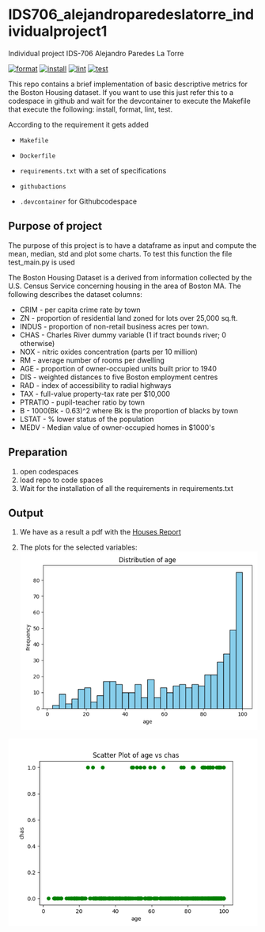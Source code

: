 # IDS706_alejandroparedeslatorre_individualproject1
Individual project IDS-706 Alejandro Paredes La Torre 

[![format](https://github.com/nogibjj/IDS706_alejandroparedeslatorre_individualproject1/actions/workflows/format.yml/badge.svg)](https://github.com/nogibjj/IDS706_alejandroparedeslatorre_individualproject1/actions/workflows/format.yml)
[![install](https://github.com/nogibjj/IDS706_alejandroparedeslatorre_individualproject1/actions/workflows/install.yml/badge.svg)](https://github.com/nogibjj/IDS706_alejandroparedeslatorre_individualproject1/actions/workflows/install.yml)
[![lint](https://github.com/nogibjj/IDS706_alejandroparedeslatorre_individualproject1/actions/workflows/lint.yml/badge.svg)](https://github.com/nogibjj/IDS706_alejandroparedeslatorre_individualproject1/actions/workflows/lint.yml)
[![test](https://github.com/nogibjj/IDS706_alejandroparedeslatorre_individualproject1/actions/workflows/test.yml/badge.svg)](https://github.com/nogibjj/IDS706_alejandroparedeslatorre_individualproject1/actions/workflows/test.yml)


This repo contains a brief implementation of basic descriptive metrics for the Boston Housing dataset. If you want to use this just refer this to a codespace in github and wait for the devcontainer to execute the Makefile that execute the following: install, format, lint, test.

According to the requirement it gets added

* `Makefile`

* `Dockerfile`

* `requirements.txt` with a set of specifications

* `githubactions` 

* `.devcontainer` for Githubcodespace 

## Purpose of project
The purpose of this project is to have a dataframe as input and compute the mean, median, std and plot some charts. To test this function the file test_main.py is used

The Boston Housing Dataset is a derived from information collected by the U.S. Census Service concerning housing in the area of Boston MA. The following describes the dataset columns:

- CRIM - per capita crime rate by town
- ZN - proportion of residential land zoned for lots over 25,000 sq.ft.
- INDUS - proportion of non-retail business acres per town.
- CHAS - Charles River dummy variable (1 if tract bounds river; 0 otherwise)
- NOX - nitric oxides concentration (parts per 10 million)
- RM - average number of rooms per dwelling
- AGE - proportion of owner-occupied units built prior to 1940
- DIS - weighted distances to five Boston employment centres
- RAD - index of accessibility to radial highways
- TAX - full-value property-tax rate per $10,000
- PTRATIO - pupil-teacher ratio by town
- B - 1000(Bk - 0.63)^2 where Bk is the proportion of blacks by town
- LSTAT - % lower status of the population
- MEDV - Median value of owner-occupied homes in $1000's


## Preparation
1. open codespaces 
2. load repo to code spaces
2. Wait for the installation of all the requirements in requirements.txt

## Output
1. We have as a result a pdf with the [Houses Report](Houses_Report.pdf)
 
2. The plots for the selected variables:
![var](./assets/age.png)

![comparative](./assets/age_chas.png)



